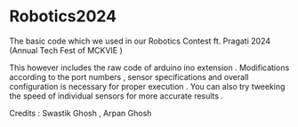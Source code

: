 # Robotics2024
The basic code which we used in our Robotics Contest ft. Pragati 2024 (Annual Tech Fest of MCKVIE )

This however includes the raw code of arduino ino extension . 
Modifications according to the port numbers , sensor specifications and overall configuration is necessary for proper execution . 
You can also try tweeking the speed of individual sensors for more accurate results .

Credits : Swastik Ghosh , Arpan Ghosh
